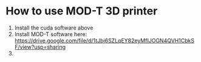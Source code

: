 # How to use MOD-T 3D printer  
1. Install the cuda software above
2. Install MOD-T software here: https://drive.google.com/file/d/1tJbj6SZLqEY82eyMfIJOGN4QVH1CbkSF/view?usp=sharing
3. 
